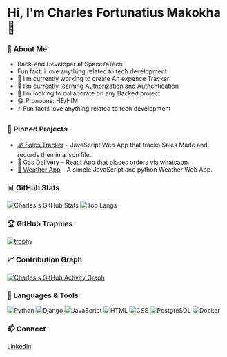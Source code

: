 # Hi, I'm Charles Fortunatius Makokha 👋  

### 🔭 **About Me**  
- Back-end Developer at SpaceYaTech  
- Fun fact: i love anything related to tech development
- 🔭 I’m currently working to create An expence Tracker
- 🌱 I’m currently learning Authorization and Authentication
- 👯 I’m looking to collaborate on any Backed project
- 😄 Pronouns: HE/HIM
- ⚡ Fun fact:i love anything related to tech development


### 📌 Pinned Projects

- [💰 Sales Tracker](https://github.com/carsonforbe/SalesTracker) – JavaScript Web App that tracks Sales Made and records then in a json file.
- [📱 Gas Delivery](https://github.com/carsonforbe/infinity) – React App that places orders via whatsapp.
- [🧮 Weather App](https://github.com/carsonforbe/Weather_app) – A simple JavaScript and python Weather Web App.


### 📊 **GitHub Stats** 

![Charles's GitHub Stats](https://github-readme-stats.vercel.app/api?username=carsonforbe&show_icons=true&theme=dracula)
![Top Langs](https://github-readme-stats.vercel.app/api/top-langs/?username=carsonforbe&layout=compact&theme=dracula)
### 🏆 GitHub Trophies

[![trophy](https://github-profile-trophy.vercel.app/?username=carsonforbe&theme=dracula&margin-w=15&margin-h=15)](https://github.com/ryo-ma/github-profile-trophy)


### 📈 Contribution Graph

[![Charles's GitHub Activity Graph](https://github-readme-activity-graph.vercel.app/graph?username=carsonforbe&theme=radical)](https://github.com/Ashutosh00710/github-readme-activity-graph)


### 🧰 Languages & Tools

![Python](https://img.shields.io/badge/Python-3776AB?style=flat&logo=python&logoColor=white)
![Django](https://img.shields.io/badge/Django-092E20?style=flat&logo=django&logoColor=white)
![JavaScript](https://img.shields.io/badge/JavaScript-F7DF1E?style=flat&logo=javascript&logoColor=black)
![HTML](https://img.shields.io/badge/HTML5-E34F26?style=flat&logo=html5&logoColor=white)
![CSS](https://img.shields.io/badge/CSS3-1572B6?style=flat&logo=css3&logoColor=white)
![PostgreSQL](https://img.shields.io/badge/PostgreSQL-336791?style=flat&logo=postgresql&logoColor=white)
![Docker](https://img.shields.io/badge/Docker-2496ED?style=flat&logo=docker&logoColor=white)


### 📫 **Connect**  
[LinkedIn](https://linkedin.com/in/charles-makokha)
